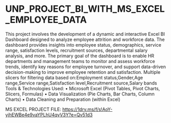 # UNP_PROJECT_BI_WITH_MS_EXCEL_EMPLOYEE_DATA

This project involves the development of a dynamic and interactive Excel BI Dashboard designed to analyze employee attrition and workforce data.
The dashboard provides insights into employee status, demographics, service range, satisfaction levels, recruitment sources, departmental salary analysis, and more.
The primary goal of the dashboard is to enable HR departments and management teams to monitor and assess workforce trends, identify key reasons for employee turnover, and support data-driven decision-making to improve employee retention and satisfaction.
Multiple slicers for filtering data based on:Employment status,Gender,Age range,Service range,Satisfaction level,Recruitment source,Salary bands
Tools & Technologies Used:
	•	Microsoft Excel (Pivot Tables, Pivot Charts, Slicers, Formulas)
	•	Data Visualization (Pie Charts, Bar Charts, Column Charts)
	•	Data Cleaning and Preparation (within Excel)
 
 MS EXCEL PROJECT FILE: https://1drv.ms/f/s!AoY-yjhEWBe4e9vaYPLhU4qyV3Y?e=Qv51d3
